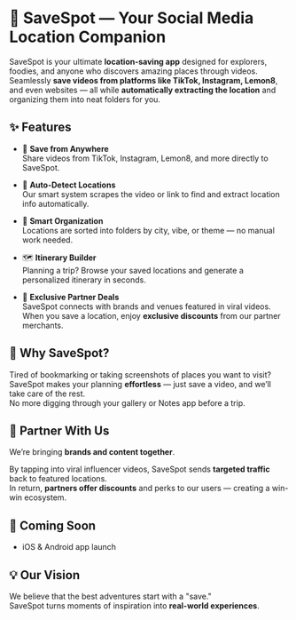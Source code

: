 # 📍 SaveSpot — Your Social Media Location Companion

SaveSpot is your ultimate **location-saving app** designed for explorers, foodies, and anyone who discovers amazing places through videos. Seamlessly **save videos from platforms like TikTok, Instagram, Lemon8**, and even websites — all while **automatically extracting the location** and organizing them into neat folders for you.

## ✨ Features

- 🔗 **Save from Anywhere**  
  Share videos from TikTok, Instagram, Lemon8, and more directly to SaveSpot.

- 📍 **Auto-Detect Locations**  
  Our smart system scrapes the video or link to find and extract location info automatically.

- 📁 **Smart Organization**  
  Locations are sorted into folders by city, vibe, or theme — no manual work needed.

- 🗺️ **Itinerary Builder**  
  Planning a trip? Browse your saved locations and generate a personalized itinerary in seconds.

- 💸 **Exclusive Partner Deals**  
  SaveSpot connects with brands and venues featured in viral videos. When you save a location, enjoy **exclusive discounts** from our partner merchants.

## 🚀 Why SaveSpot?

Tired of bookmarking or taking screenshots of places you want to visit?  
SaveSpot makes your planning **effortless** — just save a video, and we’ll take care of the rest.  
No more digging through your gallery or Notes app before a trip.

## 🤝 Partner With Us

We’re bringing **brands and content together**.

By tapping into viral influencer videos, SaveSpot sends **targeted traffic** back to featured locations.  
In return, **partners offer discounts** and perks to our users — creating a win-win ecosystem.

## 📲 Coming Soon

- iOS & Android app launch  

## 💡 Our Vision

We believe that the best adventures start with a "save."  
SaveSpot turns moments of inspiration into **real-world experiences**.
